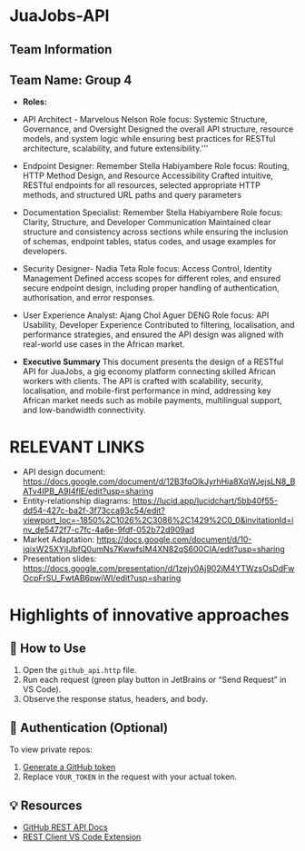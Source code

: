 # JuaJobs-API

## Team Information

## Team Name: Group 4

- **Roles:**
* API Architect - Marvelous Nelson
Role focus: Systemic Structure, Governance, and Oversight
Designed the overall API structure, resource models, and system logic while ensuring best practices for RESTful architecture, scalability, and future extensibility.'''

* Endpoint Designer: Remember Stella Habiyambere
Role focus: Routing, HTTP Method Design, and Resource Accessibility
Crafted intuitive, RESTful endpoints for all resources, selected appropriate HTTP methods, and structured URL paths and query parameters

* Documentation Specialist: Remember Stella Habiyambere
Role focus: Clarity, Structure, and Developer Communication
Maintained clear structure and consistency across sections while ensuring the inclusion of schemas, endpoint tables, status codes, and usage examples for developers.

* Security Designer- Nadia Teta
Role focus: Access Control, Identity Management
Defined access scopes for different roles, and ensured secure endpoint design, including proper handling of authentication, authorisation, and error responses.

* User Experience Analyst: Ajang Chol Aguer DENG
Role focus: API Usability, Developer Experience
Contributed to filtering, localisation, and performance strategies, and ensured the API design was aligned with real-world use cases in the African market.


- **Executive Summary**
This document presents the design of a RESTful API for JuaJobs, a gig economy platform connecting skilled African workers with clients. The API is crafted with scalability, security, localisation, and mobile-first performance in mind, addressing key African market needs such as mobile payments, multilingual support, and low-bandwidth connectivity.


# RELEVANT LINKS
* API design document: https://docs.google.com/document/d/12B3fqOlkJyrhHia8XqWJejsLN8_BATv4IPB_A9I4flE/edit?usp=sharing
* Entity-relationship diagrams: https://lucid.app/lucidchart/5bb40f55-dd54-427c-ba2f-3f73cca93c54/edit?viewport_loc=-1850%2C1026%2C3086%2C1429%2C0_0&invitationId=inv_de5472f7-c7fc-4a6e-9fdf-052b72d909ad
* Market Adaptation: https://docs.google.com/document/d/10-iqixW25XYjIJbfQ0umNs7KwwfsIM4XN82qS600CIA/edit?usp=sharing
* Presentation slides: https://docs.google.com/presentation/d/1zejy0Aj902jM4YTWzsOsDdFwOcpFrSU_FwtAB6pwiWI/edit?usp=sharing

# Highlights of innovative approaches

## 🔧 How to Use

1. Open the `github_api.http` file.
2. Run each request (green play button in JetBrains or “Send Request” in VS Code).
3. Observe the response status, headers, and body.

## 🔐 Authentication (Optional)

To view private repos:
1. [Generate a GitHub token](https://github.com/settings/tokens)
2. Replace `YOUR_TOKEN` in the request with your actual token.

## 💡 Resources

- [GitHub REST API Docs](https://docs.github.com/en/rest)
- [REST Client VS Code Extension](https://marketplace.visualstudio.com/items?itemName=humao.rest-client)

